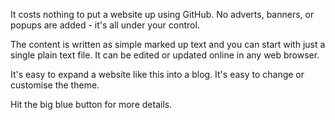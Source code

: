 It costs nothing to put a website up using GitHub.
No adverts, banners, or popups are added - it's all under your control.

The content is written as simple marked up text
and you can start with just a single plain text file.
It can be edited or updated online in any web browser.

It's easy to expand a website like this into a blog.
It's easy to change or customise the theme.

Hit the big blue button for more details.
